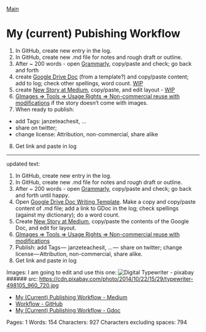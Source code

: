 [Main](./readme.md)

# My (current) Pubishing Workflow

1. In GitHub, create new entry in the log.
2. In GitHub, create new .md file for notes and rough draft or outline.
3. After ~ 200 words - open [Grammarly](https://app.grammarly.com), copy/paste and check; go back and forth
4. create [Google Drive Doc](https://drive.google.com/open?id=12HMHbp8NEsiuH6AIHkAd4ZdGApVBny8XSR5UNnhTOGE) (from a template?) and copy/paste content; add to log; check other spellings, word count. [WIP](https://docs.google.com/document/d/1ZD4PGwJZzWoqW0op21N04Md8dOVg73QJX393qK-3acs/edit)
5. create [New Story at Medium](https://medium.com/new-story), copy/paste, and edit layout - [WIP](https://medium.com/@janzeteachesit/workflow-a043e9cd3272)
6. [GImages => Tools => Usage Rights => Non-commercial reuse with modifications](https://www.google.ca/search?site=&tbm=isch&source=hp&biw=1050&bih=1535&q=writing&oq=writing&gs_l=img.3..35i39k1j0l9.3740.4602.0.5147.8.8.0.0.0.0.51.309.7.7.0....0...1.1.64.img..1.7.305.0.uKI6HM6QkmA#q=writing&tbs=sur:fm&tbm=isch) if the story doesn’t come with images.
7. When ready to publish: 
  - add Tags: janzeteachesit, …
  - share on twitter;
  - change license: Attribution, non-commercial, share alike
8. Get link and paste in log


---
updated text:
1. In GitHub, create new entry in the log.
2. In GitHub, create new .md file for notes and rough draft or outline.
3. After ~ 200 words - open [Grammarly](https://app.grammarly.com), copy/paste and check; go back and forth until happy.
4. Open [Google Drive Doc Writing Template](https://drive.google.com/open?id=12HMHbp8NEsiuH6AIHkAd4ZdGApVBny8XSR5UNnhTOGE). Make a copy and copy/paste content of .md file; add a link to GDoc in the log; check spellings (against my dictionary); do a word count. 
5. Create [New Story at Medium](https://medium.com/new-story), copy/paste the contents of the Google Doc, and edit for layout.
6. [GImages => Tools => Usage Rights => Non-commercial reuse with modifications](https://www.google.ca/search?site=&tbm=isch&source=hp&biw=1050&bih=1535&q=writing&oq=writing&gs_l=img.3..35i39k1j0l9.3740.4602.0.5147.8.8.0.0.0.0.51.309.7.7.0....0...1.1.64.img..1.7.305.0.uKI6HM6QkmA#q=writing&tbs=sur:fm&tbm=isch)
7. Publish: add Tags —  janzeteachesit, … —  share on twitter; change license — Attribution, non-commercial, share alike.
8. Get link and paste in log

Images:
I am going to edit and use this one: ![Digital Typewriter - pixabay](100-days-of-writing/assets/typewriter-498105_960_720.jpg)
    ###### src: https://cdn.pixabay.com/photo/2014/10/22/15/29/typewriter-498105_960_720.jpg

* [My (Current) Publishing Workflow - Medium](https://medium.com/@janzeteachesit/my-current-publishing-workflow-a043e9cd3272)
* [Workflow - GitHub](./004-writing-workflow.md)
* [My (Current) Publishing Workflow - Gdoc ](https://docs.google.com/document/d/1ZD4PGwJZzWoqW0op21N04Md8dOVg73QJX393qK-3acs/edit)

Pages: 1
Words: 154
Characters: 927
Characters excluding spaces: 794







